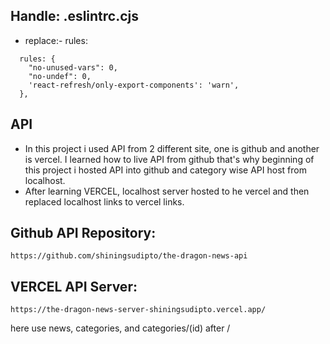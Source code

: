 ## Handle: .eslintrc.cjs
* replace:- rules:
```
  rules: {
    "no-unused-vars": 0,
    "no-undef": 0,
    'react-refresh/only-export-components': 'warn',
  },
```
## API
* In this project i used  API from 2 different site, one is github and another is vercel. I learned how to live API from github that's why beginning of this project i hosted API into github and category wise API host from localhost.
* After learning VERCEL, localhost server hosted to he vercel and then replaced localhost links to vercel links.
## Github API Repository:
```
https://github.com/shiningsudipto/the-dragon-news-api
```
## VERCEL API Server:
```
https://the-dragon-news-server-shiningsudipto.vercel.app/
```
here use news, categories, and categories/(id) after /